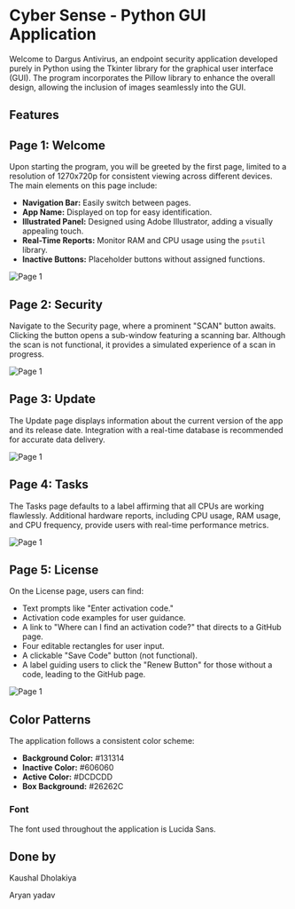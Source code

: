 # Cyber Sense - Python GUI Application

Welcome to Dargus Antivirus, an endpoint security application developed purely in Python using the Tkinter library for the graphical user interface (GUI). The program incorporates the Pillow library to enhance the overall design, allowing the inclusion of images seamlessly into the GUI.

## Features




## Page 1: Welcome

Upon starting the program, you will be greeted by the first page, limited to a resolution of 1270x720p for consistent viewing across different devices. The main elements on this page include:

- **Navigation Bar:** Easily switch between pages.
- **App Name:** Displayed on top for easy identification.
- **Illustrated Panel:** Designed using Adobe Illustrator, adding a visually appealing touch.
- **Real-Time Reports:** Monitor RAM and CPU usage using the `psutil` library.
- **Inactive Buttons:** Placeholder buttons without assigned functions.





![Page 1](Preview/1.PNG)




## Page 2: Security

Navigate to the Security page, where a prominent "SCAN" button awaits. Clicking the button opens a sub-window featuring a scanning bar. Although the scan is not functional, it provides a simulated experience of a scan in progress.





![Page 1](Preview/2.PNG)




## Page 3: Update

The Update page displays information about the current version of the app and its release date. Integration with a real-time database is recommended for accurate data delivery.





![Page 1](Preview/3.PNG)




## Page 4: Tasks

The Tasks page defaults to a label affirming that all CPUs are working flawlessly. Additional hardware reports, including CPU usage, RAM usage, and CPU frequency, provide users with real-time performance metrics.





![Page 1](Preview/4.PNG)




## Page 5: License

On the License page, users can find:

- Text prompts like "Enter activation code."
- Activation code examples for user guidance.
- A link to "Where can I find an activation code?" that directs to a GitHub page.
- Four editable rectangles for user input.
- A clickable "Save Code" button (not functional).
- A label guiding users to click the "Renew Button" for those without a code, leading to the GitHub page.




![Page 1](Preview/5.PNG)






## Color Patterns

The application follows a consistent color scheme:

- **Background Color:** #131314
- **Inactive Color:** #606060
- **Active Color:** #DCDCDD
- **Box Background:** #26262C





### Font

The font used throughout the application is Lucida Sans.


## Done by
Kaushal Dholakiya


Aryan yadav
